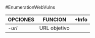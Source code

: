 #EnumerationWebVulns 

| OPCIONES | FUNCION      | +Info |
| -------- | ------------ | ----- |
| *-url*   | URL objetivo |       |
